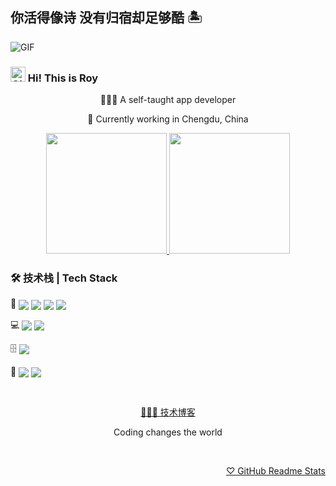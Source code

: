 ## 你活得像诗 没有归宿却足够酷 🏝

<image src="https://s6.jpg.cm/2022/07/29/P7Zurz.gif" align="center" alt="GIF" />

### <image src="https://s6.jpg.cm/2022/07/29/P7Z5dw.gif" alt="GIF" width="24px" /> Hi! This is Roy

<div align="center">

<p>🧑🏻‍💻 A self-taught app developer</p>

<p>🐼 Currently working in Chengdu, China</p>

</div>

<div align="center">

<a href="https://github.com/RoyRao2333" target="_blank">
<image src="https://github-readme-stats.vercel.app/api?username=royrao2333&include_all_commits=true&count_private=true&show_icons=true&theme=buefy" height="193px" />
</a>

<a href="https://github.com/RoyRao2333" target="_blank">
<image src="https://github-readme-stats.vercel.app/api/top-langs/?username=royrao2333&layout=compact" height="193px" />
</a>

</div>

### 🛠 技术栈 | Tech Stack

<div >

💬 <image src="https://img.shields.io/static/v1?label=Swift&message=5&style=for-the-badge&labelColor=FFFFFF&logo=swift&color=F05138" align="center" /> <image src="https://img.shields.io/static/v1?label=TypeScript&message=4&style=for-the-badge&labelColor=FFFFFF&logo=typescript&color=3178C6" align="center" /> <image src="https://img.shields.io/static/v1?label=Python&message=3&style=for-the-badge&labelColor=FFFFFF&logo=python&color=3776AB" align="center" /> <image src="https://img.shields.io/static/v1?label=Kotlin&message=1&style=for-the-badge&labelColor=FFFFFF&logo=kotlin&color=7F52FF" align="center" />

</div>

<div >

💻 <image src="https://img.shields.io/static/v1?label=iOS/macOS&message=Swift&style=for-the-badge&labelColor=FFFFFF&logo=swift&color=F05138" align="center" /> <image src="https://img.shields.io/static/v1?label=iOS/Android&message=React Native&style=for-the-badge&labelColor=FFFFFF&logo=react&color=61DAFB" align="center" />

</div>

<div >

🗄 <image src="https://img.shields.io/static/v1?label=MySQL&message=8&style=for-the-badge&labelColor=FFFFFF&logo=mysql&color=4479A1" align="center" />

</div>

<div >

🎨 <image src="https://img.shields.io/static/v1?label=Figma&message=Handy&style=for-the-badge&labelColor=FFFFFF&logo=figma&color=F24E1E" align="center" /> <image src="https://img.shields.io/static/v1?label=Sketch&message=Handy&style=for-the-badge&labelColor=FFFFFF&logo=sketch&color=F7B500" align="center" />

</div>

&nbsp;

<div align="center">

<a href="https://royrao2333.github.io/blog/" target="_blank">🧑🏻‍💻 技术博客</a>

<p>Coding changes the world</p>

</div>

&nbsp;

<div align="right">

<a href="https://github.com/anuraghazra/github-readme-stats" target="_blank">♡ GitHub Readme Stats</a>

</div>
